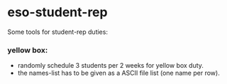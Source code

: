 # eso-student-rep

Some tools for student-rep duties:
### yellow box: 
* randomly schedule 3 students per 2 weeks for yellow box duty.
* the names-list has to be given as a ASCII file list (one name per row).

 
 

 
